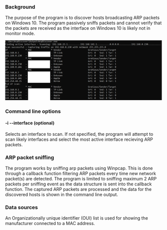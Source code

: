 ### Background
The purpose of the program is to discover hosts broadcasting ARP packets on Windows 10. The program passively sniffs packets and cannot verify that the packets are received as the interface on Windows 10 is likely not in monitor mode.

![Example output](https://github.com/feirik/ArpDiscover/blob/master/Images/ArpDiscover_readme.png)

### Command line options

#### -i --interface <INTERFACE IP ADDRESS> (optional)
Selects an interface to scan. If not specified, the program will attempt to scan likely interfaces and select the most active interface recieving ARP packets.

### ARP packet sniffing
The program works by sniffing arp packets using Winpcap. This is done through a callback function filtering ARP packets every time new network packet(s) are detected. The program is limited to sniffing maximum 2 ARP packets per sniffing event as the data structure is sent into the callback function. The captured ARP packets are processed and the data for the discovered hosts is shown in the command line output.  

### Data sources
An Organizationally unique identifier (OUI) list is used for showing the manufacturer connected to a MAC address.









